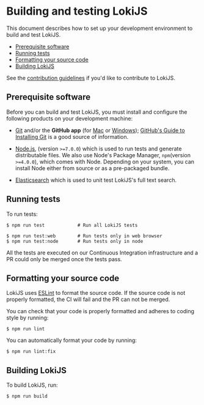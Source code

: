 <!-- This page is a modified version of [Angular](https://github.com/angular/angular/blob/master/docs/DEVELOPER.md). -->

# Building and testing LokiJS

This document describes how to set up your development environment to build and test LokiJS.

* [Prerequisite software](#prerequisite-software)
* [Running tests](#running-tests)
* [Formatting your source code](#formatting-your-source-code)
* [Building LokiJS](#building-lokijs)

See the [contribution guidelines][contribution] if you'd like to contribute to LokiJS.

## Prerequisite software

Before you can build and test LokiJS, you must install and configure the
following products on your development machine:

* [Git](http://git-scm.com) and/or the **GitHub app** (for [Mac](http://mac.github.com) or
  [Windows](http://windows.github.com)); [GitHub's Guide to Installing
  Git](https://help.github.com/articles/set-up-git) is a good source of information.

* [Node.js](http://nodejs.org), (version `>=7.0.0`) which is used to run tests and generate distributable files.
  We also use Node's Package Manager, `npm`(version `>=4.0.0`), which comes with Node.
  Depending on your system, you can install Node either from source or as a pre-packaged bundle.

* [Elasticsearch](https://www.elastic.co/downloads/elasticsearch) which is used to unit test LokiJS's full text search.

## Running tests

To run tests:

```shell
$ npm run test            # Run all LokiJS tests

$ npm run test:web        # Run tests only in web browser
$ npm run test:node       # Run tests only in node
```

All the tests are executed on our Continuous Integration infrastructure and a PR could only be merged once the tests pass.

## Formatting your source code

LokiJS uses [ESLint][eslint] to format the source code. If the source code is not properly formatted, the CI will fail and the PR can not be merged.

You can check that your code is properly formatted and adheres to coding style by running:

``` shell
$ npm run lint
```

You can automatically format your code by running:

``` shell
$ npm run lint:fix
```

## Building LokiJS

To build LokiJS, run:

``` shell
$ npm run build
```

[eslint]: https://eslint.org/
[contribution]: https://github.com/LokiJS-Forge/LokiJS2/blob/master/CONTRIBUTING.md
